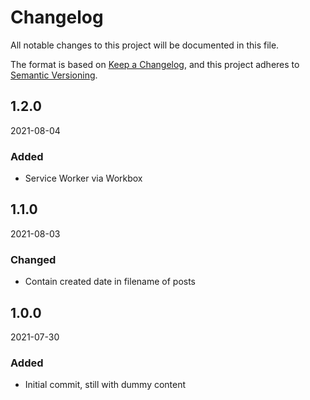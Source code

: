 # Changelog

All notable changes to this project will be documented in this file.

The format is based on [Keep a Changelog](https://keepachangelog.com/en/1.0.0/),
and this project adheres to [Semantic Versioning](https://semver.org/spec/v2.0.0.html).

## 1.2.0

2021-08-04

### Added

- Service Worker via Workbox

## 1.1.0

2021-08-03

### Changed

- Contain created date in filename of posts

## 1.0.0

2021-07-30

### Added

- Initial commit, still with dummy content
